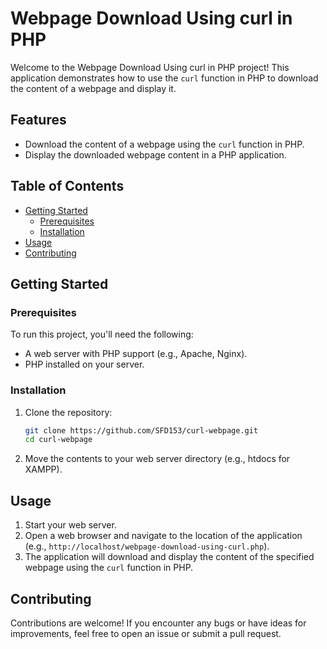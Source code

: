 # Webpage Download Using curl in PHP

Welcome to the Webpage Download Using curl in PHP project! This application demonstrates how to use the `curl` function in PHP to download the content of a webpage and display it.

## Features

- Download the content of a webpage using the `curl` function in PHP.
- Display the downloaded webpage content in a PHP application.

## Table of Contents

- [Getting Started](#getting-started)
  - [Prerequisites](#prerequisites)
  - [Installation](#installation)
- [Usage](#usage)
- [Contributing](#contributing)

## Getting Started

### Prerequisites

To run this project, you'll need the following:

- A web server with PHP support (e.g., Apache, Nginx).
- PHP installed on your server.

### Installation

1. Clone the repository:

   ```sh
   git clone https://github.com/SFD153/curl-webpage.git
   cd curl-webpage

2. Move the contents to your web server directory (e.g., htdocs for XAMPP).

## Usage

1. Start your web server.
2. Open a web browser and navigate to the location of the application (e.g., `http://localhost/webpage-download-using-curl.php`).
3. The application will download and display the content of the specified webpage using the `curl` function in PHP.

## Contributing
Contributions are welcome! If you encounter any bugs or have ideas for improvements, feel free to open an issue or submit a pull request.